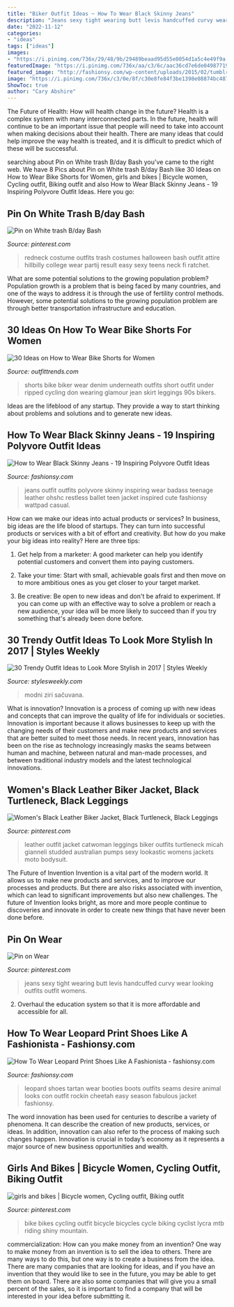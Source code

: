 ```yaml
---
title: "Biker Outfit Ideas ~ How To Wear Black Skinny Jeans"
description: "Jeans sexy tight wearing butt levis handcuffed curvy wear looking outfits outfit womens"
date: "2022-11-12"
categories:
- "ideas"
tags: ["ideas"]
images:
- "https://i.pinimg.com/736x/29/48/9b/29489beaad95d55e0054d1a5c4e49f9a.jpg"
featuredImage: "https://i.pinimg.com/736x/aa/c3/6c/aac36cd7e6de0498771987c5f7ddba06--catwoman-outfit-australian-fashion.jpg"
featured_image: "http://fashionsy.com/wp-content/uploads/2015/02/tumblr_ngt2niQn401tp1dfbo1_500.jpg"
image: "https://i.pinimg.com/736x/c3/0e/8f/c30e8fe84f3be1398e08874bc4879a13--redneck-costume-redneck-party.jpg"
ShowToc: true
author: "Cary Abshire"
---
```



The Future of Health: How will health change in the future?
Health is a complex system with many interconnected parts. In the future, health will continue to be an important issue that people will need to take into account when making decisions about their health. There are many ideas that could help improve the way health is treated, and it is difficult to predict which of these will be successful.

	

		
searching about Pin on White trash B/day Bash you've came to the right web. We have 8 Pics about Pin on White trash B/day Bash like 30 Ideas on How to Wear Bike Shorts for Women, girls and bikes | Bicycle women, Cycling outfit, Biking outfit and also How to Wear Black Skinny Jeans - 19 Inspiring Polyvore Outfit Ideas. Here you go:
		
    
## Pin On White Trash B/day Bash

<img loading=lazy src="https://i.pinimg.com/736x/c3/0e/8f/c30e8fe84f3be1398e08874bc4879a13--redneck-costume-redneck-party.jpg" onerror="this.onerror=null;this.src='https://tse4.mm.bing.net/th?id=OIP.SEB8awq6GmTKl9VIpptR0gHaOP&amp;pid=15.1';" alt="Pin on White trash B/day Bash">

_Source: pinterest.com_

>redneck costume outfits trash costumes halloween bash outfit attire hillbilly college wear partij result easy sexy teens neck fi ratchet. 

	

What are some potential solutions to the growing population problem?
Population growth is a problem that is being faced by many countries, and one of the ways to address it is through the use of fertility control methods. However, some potential solutions to the growing population problem are through better transportation infrastructure and education.

    
## 30 Ideas On How To Wear Bike Shorts For Women

<img loading=lazy src="https://www.outfittrends.com/wp-content/uploads/2018/10/Revival-Fashion-Look.jpg" onerror="this.onerror=null;this.src='https://tse4.mm.bing.net/th?id=OIP.Fz3V4hLxfldvXyQoUxd4fQAAAA&amp;pid=15.1';" alt="30 Ideas on How to Wear Bike Shorts for Women">

_Source: outfittrends.com_

>shorts bike biker wear denim underneath outfits short outfit under ripped cycling don wearing glamour jean skirt leggings 90s bikers. 

	

Ideas are the lifeblood of any startup. They provide a way to start thinking about problems and solutions and to generate new ideas.

    
## How To Wear Black Skinny Jeans - 19 Inspiring Polyvore Outfit Ideas

<img loading=lazy src="http://fashionsy.com/wp-content/uploads/2015/02/tumblr_ngt2niQn401tp1dfbo1_500.jpg" onerror="this.onerror=null;this.src='https://tse2.mm.bing.net/th?id=OIP.qsOpTRyCW2O3POxJ9aK8mAHaKN&amp;pid=15.1';" alt="How to Wear Black Skinny Jeans - 19 Inspiring Polyvore Outfit Ideas">

_Source: fashionsy.com_

>jeans outfit outfits polyvore skinny inspiring wear badass teenage leather ohshc restless ballet teen jacket inspired cute fashionsy wattpad casual. 

	

How can we make our ideas into actual products or services?
In business, big ideas are the life blood of startups. They can turn into successful products or services with a bit of effort and creativity. But how do you make your big ideas into reality? Here are three tips:
1) Get help from a marketer: A good marketer can help you identify potential customers and convert them into paying customers.

2) Take your time: Start with small, achievable goals first and then move on to more ambitious ones as you get closer to your target market.

3) Be creative: Be open to new ideas and don't be afraid to experiment. If you can come up with an effective way to solve a problem or reach a new audience, your idea will be more likely to succeed than if you try something that's already been done before.

    
## 30 Trendy Outfit Ideas To Look More Stylish In 2017 | Styles Weekly

<img loading=lazy src="http://stylesweekly.com/wp-content/uploads/2016/12/Outfit-Ideas-for-Women_2017_18.jpg" onerror="this.onerror=null;this.src='https://tse3.mm.bing.net/th?id=OIP.0ALwZq7r9KV0XdXxlv0edQHaOm&amp;pid=15.1';" alt="30 Trendy Outfit Ideas to Look More Stylish in 2017 | Styles Weekly">

_Source: stylesweekly.com_

>modni ziri sačuvana. 

	

What is innovation?
Innovation is a process of coming up with new ideas and concepts that can improve the quality of life for individuals or societies. Innovation is important because it allows businesses to keep up with the changing needs of their customers and make new products and services that are better suited to meet those needs. In recent years, innovation has been on the rise as technology increasingly masks the seams between human and machine, between natural and man-made processes, and between traditional industry models and the latest technological innovations.

    
## Women&#039;s Black Leather Biker Jacket, Black Turtleneck, Black Leggings

<img loading=lazy src="https://i.pinimg.com/736x/aa/c3/6c/aac36cd7e6de0498771987c5f7ddba06--catwoman-outfit-australian-fashion.jpg" onerror="this.onerror=null;this.src='https://tse4.mm.bing.net/th?id=OIP.KMb5DZHFFQe5ASiMwU1G5QHaQr&amp;pid=15.1';" alt="Women&#039;s Black Leather Biker Jacket, Black Turtleneck, Black Leggings">

_Source: pinterest.com_

>leather outfit jacket catwoman leggings biker outfits turtleneck micah gianneli studded australian pumps sexy lookastic womens jackets moto bodysuit. 

	

The Future of Invention
Invention is a vital part of the modern world. It allows us to make new products and services, and to improve our processes and products. But there are also risks associated with invention, which can lead to significant improvements but also new challenges. The future of Invention looks bright, as more and more people continue to discoveries and innovate in order to create new things that have never been done before.

    
## Pin On Wear

<img loading=lazy src="https://i.pinimg.com/736x/23/e6/c9/23e6c96cc07e02bd0a641719fcdfbfe3.jpg" onerror="this.onerror=null;this.src='https://tse2.mm.bing.net/th?id=OIP.ibgGDQ7JGgK_S6uZj9_cdQHaNQ&amp;pid=15.1';" alt="Pin on Wear">

_Source: pinterest.com_

>jeans sexy tight wearing butt levis handcuffed curvy wear looking outfits outfit womens. 

	

2. Overhaul the education system so that it is more affordable and accessible for all.

    
## How To Wear Leopard Print Shoes Like A Fashionista - Fashionsy.com

<img loading=lazy src="http://fashionsy.com/wp-content/uploads/2016/01/leopard-booties-630x945.jpg" onerror="this.onerror=null;this.src='https://tse3.mm.bing.net/th?id=OIP.-0GwCIJPKkOrhEv1RTXwYwHaLH&amp;pid=15.1';" alt="How To Wear Leopard Print Shoes Like A Fashionista - fashionsy.com">

_Source: fashionsy.com_

>leopard shoes tartan wear booties boots outfits seams desire animal looks con outfit rockin cheetah easy season fabulous jacket fashionsy. 

	

The word innovation has been used for centuries to describe a variety of phenomena. It can describe the creation of new products, services, or ideas. In addition, innovation can also refer to the process of making such changes happen. Innovation is crucial in today’s economy as it represents a major source of new business opportunities and wealth.

    
## Girls And Bikes | Bicycle Women, Cycling Outfit, Biking Outfit

<img loading=lazy src="https://i.pinimg.com/736x/29/48/9b/29489beaad95d55e0054d1a5c4e49f9a.jpg" onerror="this.onerror=null;this.src='https://tse3.mm.bing.net/th?id=OIP.FhhY3DFgB59nN_JmA3zQPwAAAA&amp;pid=15.1';" alt="girls and bikes | Bicycle women, Cycling outfit, Biking outfit">

_Source: pinterest.com_

>bike bikes cycling outfit bicycle bicycles cycle biking cyclist lycra mtb riding shiny mountain. 

	

commercialization: How can you make money from an invention?
One way to make money from an invention is to sell the idea to others. There are many ways to do this, but one way is to create a business from the idea. There are many companies that are looking for ideas, and if you have an invention that they would like to see in the future, you may be able to get them on board. There are also some companies that will give you a small percent of the sales, so it is important to find a company that will be interested in your idea before submitting it.

